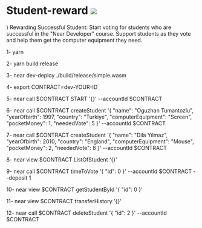 # Student-reward ![](https://user-images.githubusercontent.com/63979453/165186783-ede288d9-eb28-43f5-aa09-449e44ff7ded.png)
)
Rewarding Successful Student: Start voting for students who are successful in the "Near Developer" course. Support students as they vote and help them get the computer equipment they need.

1- yarn

2- yarn build:release

3- near dev-deploy ./build/release/simple.wasm

4- export CONTRACT=dev-YOUR-ID

5- near call $CONTRACT START '{}' --accountId $CONTRACT

6- near call $CONTRACT createStudent '{ "name": "Oguzhan Tumantozlu", "yearOfbirth": 1997, "country": "Turkiye", "computerEquipment": "Screen", "pocketMoney": 1, "neededVote": 5 }' --accountId $CONTRACT

7- near call $CONTRACT createStudent '{ "name": "Dila Yılmaz", "yearOfbirth": 2010, "country": "England", "computerEquipment": "Mouse", "pocketMoney": 2, "neededVote": 8 }' --accountId $CONTRACT

8- near view $CONTRACT ListOfStudent '{}'

9- near call $CONTRACT timeToVote '{ "id": 0 }' --accountId $CONTRACT --deposit 1

10- near view $CONTRACT getStudentById '{ "id": 0 }'

11- near view $CONTRACT transferHistory '{}'

12- near call $CONTRACT deleteStudent '{ "id": 2 }' --accountId $CONTRACT
